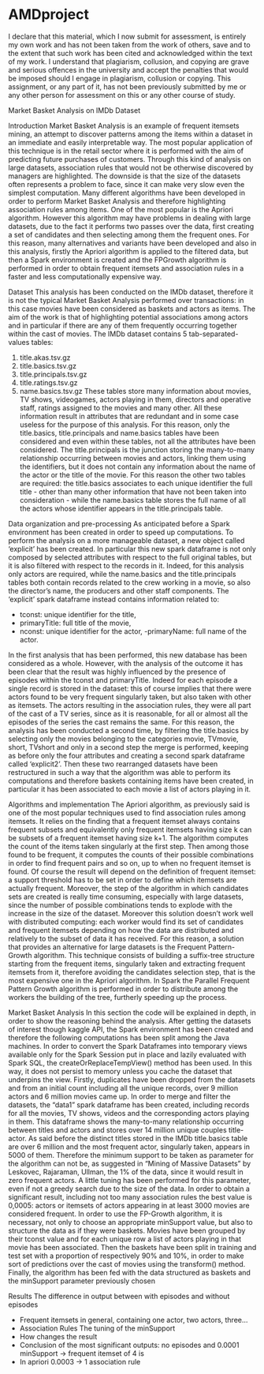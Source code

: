# AMDproject
I declare that this material, which I now submit for assessment, is entirely my own work and has not been taken from the work of others, save and to the extent that such work has been cited and acknowledged within the text of my work. I understand that plagiarism, collusion, and copying are grave and serious offences in the university and accept the penalties that would be imposed should I engage in plagiarism, collusion or copying. This assignment, or any part of it, has not been previously submitted by me or any other person for assessment on this or any other course of study.

Market Basket Analysis on IMDb Dataset

Introduction
Market Basket Analysis is an example of frequent itemsets mining, an attempt to discover patterns among the items within a dataset in an immediate and easily interpretable way. The most popular application of this technique is in the retail sector where it is performed with the aim of predicting future purchases of customers.
Through this kind of analysis on large datasets, association rules that would not be otherwise discovered by managers are highlighted. The downside is that the size of the datasets often represents a problem to face, since it can make very slow even the simplest computation.
Many different algorithms have been developed in order to perform Market Basket Analysis and therefore highlighting association rules among items. 
One of the most popular is the Apriori algorithm. However this algorithm may have problems in dealing with large datasets, due to the fact it performs two passes over the data, first creating a set of candidates and then selecting among them the frequent ones. 
For this reason, many alternatives and variants have been developed and also in this analysis, firstly the Apriori algorithm is applied to the filtered data, but then a Spark environment is created and the FPGrowth algorithm is performed in order to obtain frequent itemsets and association rules in a faster and less computationally expensive way.

Dataset
This analysis has been conducted on the IMDb dataset, therefore it is not the typical Market Basket Analysis performed over transactions: in this case movies have been considered as baskets and actors as items. The aim of the work is that of highlighting potential associations among actors and in particular if there are any of them frequently occurring together within the cast of movies. 
The IMDb dataset contains 5 tab-separated-values tables:
1.	title.akas.tsv.gz
2.	title.basics.tsv.gz
3.	title.principals.tsv.gz
4.	title.ratings.tsv.gz
5.	name.basics.tsv.gz
These tables store many information about movies, TV shows, videogames, actors playing in them, directors and operative staff, ratings assigned to the movies and many other. 
All these information result in attributes that are redundant and in some case useless for the purpose of this analysis. For this reason, only the title.basics, title.principals and name.basics tables have been considered and even within these tables, not all the attributes have been considered. The title.principals is the junction storing the many-to-many relationship occurring between movies and actors, linking them using the identifiers, but it does not contain any information about the name of the actor or the title of the movie. For this reason the other two tables are required: the title.basics associates to each unique identifier the full title - other than many other information that have not been taken into consideration - while the name.basics table stores the full name of all the actors whose identifier appears in the title.principals table.

Data organization and pre-processing
As anticipated before a Spark environment has been created in order to speed up computations.
To perform the analysis on a more manageable dataset, a new object called ‘explicit’ has been created. In particular this new spark dataframe is not only composed by selected attributes with respect to the full original tables, but it is also filtered with respect to the records in it. Indeed, for this analysis only actors are required, while the name.basics and the title.principals tables both contain records related to the crew working in a movie, so also the director’s name, the producers and other staff components.
The ‘explicit’ spark dataframe instead contains information related to:
- tconst: unique identifier for the title,
- primaryTitle: full title of the movie,
- nconst: unique identifier for the actor,
-primaryName: full name of the actor.

In the first analysis that has been performed, this new database has been considered as a whole. However, with the analysis of the outcome it has been clear that the result was highly influenced by the presence of episodes within the tconst and primaryTitle. Indeed for each episode a single record is stored in the dataset: this of course implies that there were actors found to be very frequent singularly taken, but also taken with other as itemsets. The actors resulting in the association rules, they were all part of the cast of a TV series, since as it is reasonable, for all or almost all the episodes of the series the cast remains the same.
For this reason, the analysis has been conducted a second time, by filtering the title.basics by selecting only the movies belonging to the categories movie, TVmovie, short, TVshort and only in a second step the merge is performed, keeping as before only the four attributes and creating a second spark dataframe called ‘explicit2’.
Then these two rearranged datasets have been restructured in such a way that the algorithm was able to perform its computations and therefore baskets containing items have been created, in particular it has been associated to each movie a list of actors playing in it.

Algorithms and implementation
The Apriori algorithm, as previously said is one of the most popular techniques used to find association rules among itemsets. 
It relies on the finding that a frequent itemset always contains frequent subsets and equivalently only frequent itemsets having size k can be subsets of a frequent itemset having size k+1.
The algorithm computes the count of the items taken singularly at the first step. Then among those found to be frequent, it computes the counts of their possible combinations in order to find frequent pairs and so on, up to when no frequent itemset is found. 
Of course the result will depend on the definition of frequent itemset: a support threshold has to be set in order to define which itemsets are actually frequent. Moreover, the step of the algorithm in which candidates sets are created is really time consuming, especially with large datasets, since the number of possible combinations tends to explode with the increase in the size of the dataset.
Moreover this solution doesn’t work well with distributed computing: each worker would find its set of candidates and frequent itemsets depending on how the data are distributed and relatively to the subset of data it has received.
For this reason, a solution that provides an alternative for large datasets is the Frequent Pattern-Growth algorithm.
This technique consists of building a suffix-tree structure starting from the frequent items, singularly taken and extracting frequent itemsets from it, therefore avoiding the candidates selection step, that is the most expensive one in the Apriori algorithm. In Spark the Parallel Frequent Pattern Growth algorithm is performed in order to distribute among the workers the building of the tree, furtherly speeding up the process.

Market Basket Analysis
In this section the code will be explained in depth, in order to show the reasoning behind the analysis. 
After getting the datasets of interest though kaggle API, the Spark environment has been created and therefore the following computations has been split among the Java machines.
In order to convert the Spark Dataframes into temporary views available only for the Spark Session put in place and lazily evaluated with Spark SQL, the createOrReplaceTempView() method has been used. In this way, it does not persist to memory unless you cache the dataset that underpins the view.
Firstly, duplicates have been dropped from the datasets and from an initial count including all the unique records, over 9 million actors and 6 million movies came up. 
In order to merge and filter the datasets, the “data1”  spark dataframe has been created, including records for all the movies, TV shows, videos and the corresponding actors playing in them. This dataframe shows the many-to-many relationship occurring between titles and actors and stores over 14 million unique couples title-actor.
As said before the distinct titles stored in the IMDb title.basics table are over 6 million and the most frequent actor, singularly taken, appears in 5000 of them. Therefore the minimum support to be taken as parameter for the algorithm can not be, as suggested in “Mining of Massive Datasets” by Leskovec, Rajaraman, Ullman, the 1% of the data, since it would result in zero frequent actors.
A little tuning has been performed for this parameter, even if not a greedy search due to the size of the data. In order to obtain a significant result, including not too many association rules the best value is 0,0005: actors or itemsets of actors appearing in at least 3000 movies are considered frequent.
In order to use the FP-Growth algorithm, it is necessary, not only to choose an appropriate minSupport value, but also to structure the data as if they were baskets. Movies have been grouped by their tconst value and for each unique row a list of actors playing in that movie has been associated.
Then the baskets have been split in training and test set with a proportion of respectively 90% and 10%, in order to make sort of predictions over the cast of movies using the transform() method.
Finally, the algorithm has been fed with the data structured as baskets and the minSupport parameter previously chosen


Results
The difference in output between with episodes and without episodes
-	Frequent itemsets in general, containing one actor, two actors, three…
-	Association Rules
The tuning of the minSupport
-	How changes the result
-	Conclusion of the most significant outputs: no episodes and 0.0001 minSupport -> frequent itemset of 4 is 
-	In apriori 0.0003 -> 1 association rule

